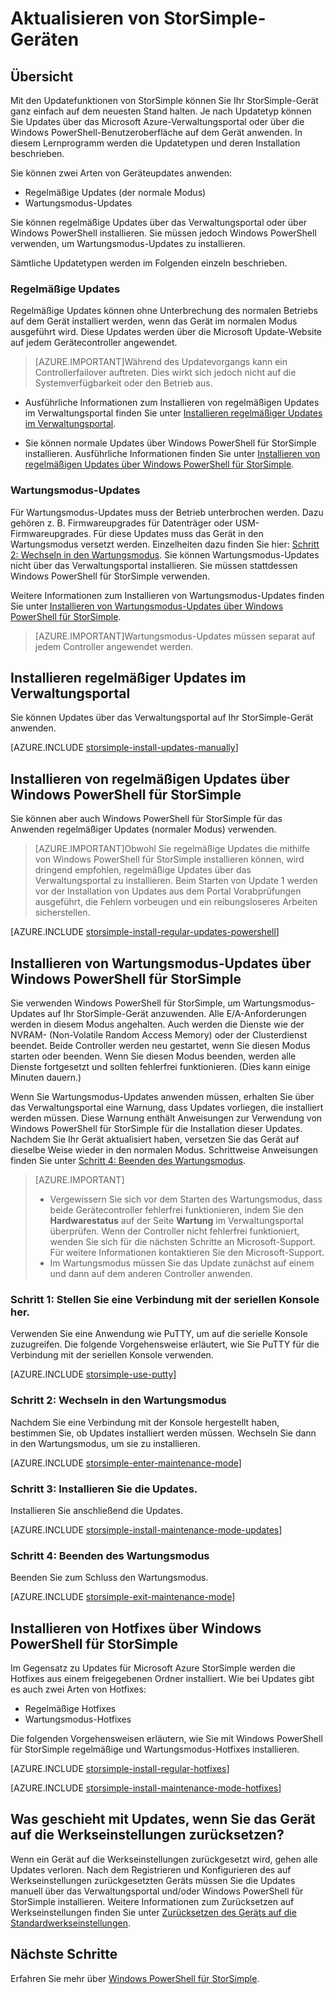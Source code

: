 <properties
   pageTitle="Aktualisieren von StorSimple-Geräten"
   description="Erläutert, wie die Updatefunktion von StorSimple für das Installieren regelmäßiger und Wartungsmodus-Updates und -Hotfixes verwendet wird."
   services="storsimple"
   documentationCenter="NA"
   authors="SharS"
   manager="adinah"
   editor="tysonn" />
<tags 
   ms.service="storsimple"
   ms.devlang="NA"
   ms.topic="article"
   ms.tgt_pltfrm="NA"
   ms.workload="TBD"
   ms.date="06/15/2015"
   ms.author="v-sharos" />

# Aktualisieren von StorSimple-Geräten

## Übersicht

Mit den Updatefunktionen von StorSimple können Sie Ihr StorSimple-Gerät ganz einfach auf dem neuesten Stand halten. Je nach Updatetyp können Sie Updates über das Microsoft Azure-Verwaltungsportal oder über die Windows PowerShell-Benutzeroberfläche auf dem Gerät anwenden. In diesem Lernprogramm werden die Updatetypen und deren Installation beschrieben.

Sie können zwei Arten von Geräteupdates anwenden:

- Regelmäßige Updates (der normale Modus)
- Wartungsmodus-Updates

Sie können regelmäßige Updates über das Verwaltungsportal oder über Windows PowerShell installieren. Sie müssen jedoch Windows PowerShell verwenden, um Wartungsmodus-Updates zu installieren.

Sämtliche Updatetypen werden im Folgenden einzeln beschrieben.

### Regelmäßige Updates

Regelmäßige Updates können ohne Unterbrechung des normalen Betriebs auf dem Gerät installiert werden, wenn das Gerät im normalen Modus ausgeführt wird. Diese Updates werden über die Microsoft Update-Website auf jedem Gerätecontroller angewendet.

> [AZURE.IMPORTANT]Während des Updatevorgangs kann ein Controllerfailover auftreten. Dies wirkt sich jedoch nicht auf die Systemverfügbarkeit oder den Betrieb aus.

- Ausführliche Informationen zum Installieren von regelmäßigen Updates im Verwaltungsportal finden Sie unter [Installieren regelmäßiger Updates im Verwaltungsportal](#install-regular-updates-via-the-management-portal).

- Sie können normale Updates über Windows PowerShell für StorSimple installieren. Ausführliche Informationen finden Sie unter [Installieren von regelmäßigen Updates über Windows PowerShell für StorSimple](#install-regular-updates-via-windows-powershell-for-storsimple).

### Wartungsmodus-Updates

Für Wartungsmodus-Updates muss der Betrieb unterbrochen werden. Dazu gehören z. B. Firmwareupgrades für Datenträger oder USM-Firmwareupgrades. Für diese Updates muss das Gerät in den Wartungsmodus versetzt werden. Einzelheiten dazu finden Sie hier: [Schritt 2: Wechseln in den Wartungsmodus](#to-enter-maintenance-mode). Sie können Wartungsmodus-Updates nicht über das Verwaltungsportal installieren. Sie müssen stattdessen Windows PowerShell für StorSimple verwenden.

Weitere Informationen zum Installieren von Wartungsmodus-Updates finden Sie unter [Installieren von Wartungsmodus-Updates über Windows PowerShell für StorSimple](#install-maintenance-mode-updates-via-windows-powershell-for-storsimple).

> [AZURE.IMPORTANT]Wartungsmodus-Updates müssen separat auf jedem Controller angewendet werden.

## Installieren regelmäßiger Updates im Verwaltungsportal

Sie können Updates über das Verwaltungsportal auf Ihr StorSimple-Gerät anwenden.


[AZURE.INCLUDE [storsimple-install-updates-manually](../../includes/storsimple-install-updates-manually.md)]

## Installieren von regelmäßigen Updates über Windows PowerShell für StorSimple

Sie können aber auch Windows PowerShell für StorSimple für das Anwenden regelmäßiger Updates (normaler Modus) verwenden.

> [AZURE.IMPORTANT]Obwohl Sie regelmäßige Updates die mithilfe von Windows PowerShell für StorSimple installieren können, wird dringend empfohlen, regelmäßige Updates über das Verwaltungsportal zu installieren. Beim Starten von Update 1 werden vor der Installation von Updates aus dem Portal Vorabprüfungen ausgeführt, die Fehlern vorbeugen und ein reibungsloseres Arbeiten sicherstellen.

[AZURE.INCLUDE [storsimple-install-regular-updates-powershell](../../includes/storsimple-install-regular-updates-powershell.md)]

## Installieren von Wartungsmodus-Updates über Windows PowerShell für StorSimple

Sie verwenden Windows PowerShell für StorSimple, um Wartungsmodus-Updates auf Ihr StorSimple-Gerät anzuwenden. Alle E/A-Anforderungen werden in diesem Modus angehalten. Auch werden die Dienste wie der NVRAM- (Non-Volatile Random Access Memory) oder der Clusterdienst beendet. Beide Controller werden neu gestartet, wenn Sie diesen Modus starten oder beenden. Wenn Sie diesen Modus beenden, werden alle Dienste fortgesetzt und sollten fehlerfrei funktionieren. (Dies kann einige Minuten dauern.)

Wenn Sie Wartungsmodus-Updates anwenden müssen, erhalten Sie über das Verwaltungsportal eine Warnung, dass Updates vorliegen, die installiert werden müssen. Diese Warnung enthält Anweisungen zur Verwendung von Windows PowerShell für StorSimple für die Installation dieser Updates. Nachdem Sie Ihr Gerät aktualisiert haben, versetzen Sie das Gerät auf dieselbe Weise wieder in den normalen Modus. Schrittweise Anweisungen finden Sie unter [Schritt 4: Beenden des Wartungsmodus](#to-exit-maintenance-mode).

> [AZURE.IMPORTANT]
> 
> - Vergewissern Sie sich vor dem Starten des Wartungsmodus, dass beide Gerätecontroller fehlerfrei funktionieren, indem Sie den **Hardwarestatus** auf der Seite **Wartung** im Verwaltungsportal überprüfen. Wenn der Controller nicht fehlerfrei funktioniert, wenden Sie sich für die nächsten Schritte an Microsoft-Support. Für weitere Informationen kontaktieren Sie den Microsoft-Support. 
> - Im Wartungsmodus müssen Sie das Update zunächst auf einem und dann auf dem anderen Controller anwenden.

### Schritt 1: Stellen Sie eine Verbindung mit der seriellen Konsole her.

Verwenden Sie eine Anwendung wie PuTTY, um auf die serielle Konsole zuzugreifen. Die folgende Vorgehensweise erläutert, wie Sie PuTTY für die Verbindung mit der seriellen Konsole verwenden.

[AZURE.INCLUDE [storsimple-use-putty](../../includes/storsimple-use-putty.md)]

### Schritt 2: Wechseln in den Wartungsmodus

Nachdem Sie eine Verbindung mit der Konsole hergestellt haben, bestimmen Sie, ob Updates installiert werden müssen. Wechseln Sie dann in den Wartungsmodus, um sie zu installieren.

[AZURE.INCLUDE [storsimple-enter-maintenance-mode](../../includes/storsimple-enter-maintenance-mode.md)]

### Schritt 3: Installieren Sie die Updates.

Installieren Sie anschließend die Updates.

[AZURE.INCLUDE [storsimple-install-maintenance-mode-updates](../../includes/storsimple-install-maintenance-mode-updates.md)]

    
### Schritt 4: Beenden des Wartungsmodus

Beenden Sie zum Schluss den Wartungsmodus.

[AZURE.INCLUDE [storsimple-exit-maintenance-mode](../../includes/storsimple-exit-maintenance-mode.md)]

## Installieren von Hotfixes über Windows PowerShell für StorSimple

Im Gegensatz zu Updates für Microsoft Azure StorSimple werden die Hotfixes aus einem freigegebenen Ordner installiert. Wie bei Updates gibt es auch zwei Arten von Hotfixes:

- Regelmäßige Hotfixes 
- Wartungsmodus-Hotfixes  

Die folgenden Vorgehensweisen erläutern, wie Sie mit Windows PowerShell für StorSimple regelmäßige und Wartungsmodus-Hotfixes installieren.

[AZURE.INCLUDE [storsimple-install-regular-hotfixes](../../includes/storsimple-install-regular-hotfixes.md)]

[AZURE.INCLUDE [storsimple-install-maintenance-mode-hotfixes](../../includes/storsimple-install-maintenance-mode-hotfixes.md)]

## Was geschieht mit Updates, wenn Sie das Gerät auf die Werkseinstellungen zurücksetzen?

Wenn ein Gerät auf die Werkseinstellungen zurückgesetzt wird, gehen alle Updates verloren. Nach dem Registrieren und Konfigurieren des auf Werkseinstellungen zurückgesetzten Geräts müssen Sie die Updates manuell über das Verwaltungsportal und/oder Windows PowerShell für StorSimple installieren. Weitere Informationen zum Zurücksetzen auf Werkseinstellungen finden Sie unter [Zurücksetzen des Geräts auf die Standardwerkseinstellungen](https://msdn.microsoft.com/library/azure/dn772373.aspx).

## Nächste Schritte

Erfahren Sie mehr über [Windows PowerShell für StorSimple](https://msdn.microsoft.com/library/azure/dn772425.aspx).
 

<!---HONumber=July15_HO4-->